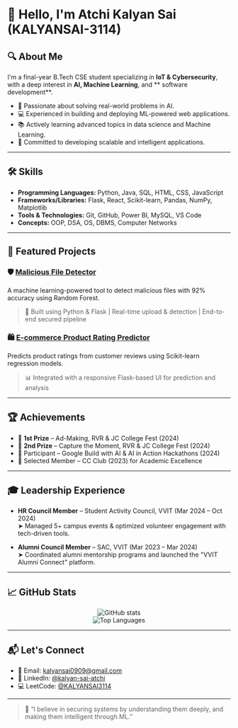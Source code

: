 # 👋 Hello, I'm Atchi Kalyan Sai (KALYANSAI-3114)

## 🔍 About Me
I'm a final-year B.Tech CSE student specializing in **IoT & Cybersecurity**, with a deep interest in **AI, Machine Learning**, and ** software development**.

- 🔐 Passionate about solving real-world problems in AI.
- 💻 Experienced in building and deploying ML-powered web applications.
- 📚 Actively learning advanced topics in data science and Machine Learning.
- 🧠 Committed to developing scalable and intelligent applications.

---

## 🛠️ Skills

- **Programming Languages:** Python, Java, SQL, HTML, CSS, JavaScript  
- **Frameworks/Libraries:** Flask, React, Scikit-learn, Pandas, NumPy, Matplotlib  
- **Tools & Technologies:** Git, GitHub, Power BI, MySQL, VS Code  
- **Concepts:** OOP, DSA, OS, DBMS, Computer Networks  


---

## 📌 Featured Projects

### 🛡️ [Malicious File Detector](https://github.com/KALYANSAI-3114/Malicious_file_detection_using_ML)  
A machine learning-powered tool to detect malicious files with 92% accuracy using Random Forest.  
> 📁 Built using Python & Flask | Real-time upload & detection | End-to-end secured pipeline

### 🛍️ [E-commerce Product Rating Predictor](https://github.com/KALYANSAI-3114/ecommerce_rating_prediction)  
Predicts product ratings from customer reviews using Scikit-learn regression models.  
> 📊 Integrated with a responsive Flask-based UI for prediction and analysis

---

## 🏆 Achievements

- 🥇 **1st Prize** – Ad-Making, RVR & JC College Fest (2024)  
- 🥈 **2nd Prize** – Capture the Moment, RVR & JC College Fest (2024)  
- 🤖 Participant – Google Build with AI & AI in Action Hackathons (2024)  
- 🏅 Selected Member – CC Club (2023) for Academic Excellence  

---

## 🎓 Leadership Experience

- **HR Council Member** – Student Activity Council, VVIT (Mar 2024 – Oct 2024)  
  ➤ Managed 5+ campus events & optimized volunteer engagement with tech-driven tools.

- **Alumni Council Member** – SAC, VVIT (Mar 2023 – Mar 2024)  
  ➤ Coordinated alumni mentorship programs and launched the "VVIT Alumni Connect" platform.

---

## 📈 GitHub Stats

<p align="center">
  <img src="https://github-readme-stats.vercel.app/api?username=KALYANSAI-3114&show_icons=true&theme=default&hide_title=true" alt="GitHub stats" />
  <br>
  <img src="https://github-readme-stats.vercel.app/api/top-langs/?username=KALYANSAI-3114&layout=compact&theme=default" alt="Top Languages" />
</p>

---

## 📬 Let's Connect

- 📧 Email: [kalyansai0909@gmail.com](mailto:kalyansai0909@gmail.com)  
- 💼 LinkedIn: [@kalyan-sai-atchi](https://www.linkedin.com/in/kalyan-sai-atchi-45539926a)  
- 💻 LeetCode: [@KALYANSAI3114](https://leetcode.com/u/KALYANSAI3114/)

---

> 💬 “I believe in securing systems by understanding them deeply, and making them intelligent through ML.”
